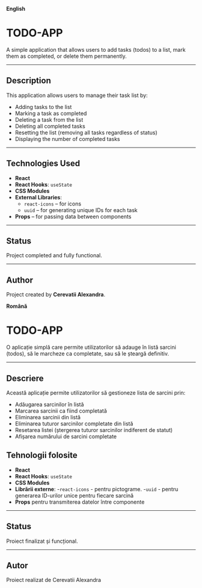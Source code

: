 **English**

# TODO-APP

A simple application that allows users to add tasks (todos) to a list, mark them as completed, or delete them permanently.

---

## Description

This application allows users to manage their task list by:

- Adding tasks to the list
- Marking a task as completed
- Deleting a task from the list
- Deleting all completed tasks
- Resetting the list (removing all tasks regardless of status)
- Displaying the number of completed tasks

---

## Technologies Used

- **React**
- **React Hooks**: `useState`
- **CSS Modules**
- **External Libraries**:
  - `react-icons` – for icons
  - `uuid` – for generating unique IDs for each task
- **Props** – for passing data between components

---

## Status

Project completed and fully functional.

---

## Author

Project created by **Cerevatii Alexandra**.

**Română**

# TODO-APP

O aplicație simplă care permite utilizatorilor să adauge în listă sarcini (todos), să le marcheze ca completate, sau să le șteargă definitiv.

---

## Descriere

Această aplicație permite utilizatorilor să gestioneze lista de sarcini prin:

- Adăugarea sarcinilor în listă
- Marcarea sarcinii ca fiind completată
- Eliminarea sarcinii din listă
- Eliminarea tuturor sarcinilor completate din listă
- Resetarea listei (ștergerea tuturor sarcinilor indiferent de statut)
- Afișarea numărului de sarcini completate

## Tehnologii folosite

- **React**
- **React Hooks**: `useState`
- **CSS Modules**
- **Librării externe**: -`react-icons` - pentru pictograme. -`uuid` - pentru generarea ID-urilor unice pentru fiecare sarcină
- **Props** pentru transmiterea datelor între componente

---

## Status

Proiect finalizat și funcțional.

---

## Autor

Proiect realizat de Cerevatii Alexandra
